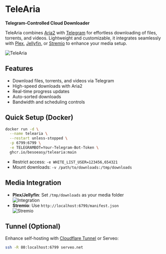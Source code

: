 # TeleAria  
**Telegram-Controlled Cloud Downloader**

TeleAria combines [Aria2](https://aria2.github.io/) with [Telegram](https://telegram.org/) for effortless downloading of files, torrents, and videos. Lightweight and customizable, it integrates seamlessly with [Plex](https://www.plex.tv/), [Jellyfin](https://jellyfin.org/), or [Stremio](https://www.strem.io/) to enhance your media setup.

![TeleAria](https://github.com/user-attachments/assets/8f1165c5-f880-4efb-96aa-af9cfb8a4a49)

## Features
- Download files, torrents, and videos via Telegram
- High-speed downloads with Aria2
- Real-time progress updates
- Auto-sorted downloads
- Bandwidth and scheduling controls

## Quick Setup (Docker)
```bash
docker run -d \
  --name telearia \
  --restart unless-stopped \
  -p 6799:6799 \
  -e TELEGRAMBOT=Your-Telegram-Bot-Token \
  ghcr.io/besoeasy/telearia:main
```
- Restrict access: `-e WHITE_LIST_USER=123456,654321`
- Mount downloads: `-v /path/to/downloads:/tmp/downloads`

## Media Integration
- **Plex/Jellyfin**: Set `/tmp/downloads` as your media folder  
  ![Integration](https://github.com/user-attachments/assets/3c8dc81f-7333-4465-9720-bdb7c6ae4bfc)
- **Stremio**: Use `http://localhost:6799/manifest.json`  
  ![Stremio](https://github.com/user-attachments/assets/bc5c7c05-4823-4643-9e5e-e51b711d416e)

## Tunnel (Optional)
Enhance self-hosting with [Cloudflare Tunnel](https://developers.cloudflare.com/cloudflare-one/connections/connect-apps/) or Serveo:
```bash
ssh -R 80:localhost:6799 serveo.net
```
